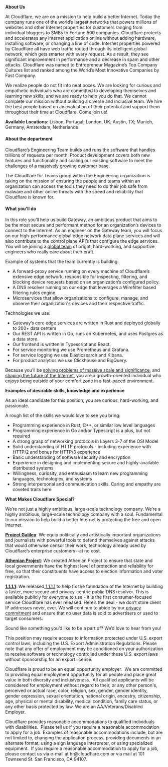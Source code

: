 <div class="content-intro">
	<div><strong>About Us</strong></div>
	<div>
		<p>At Cloudflare, we are on a mission to help build a better Internet. Today the company runs one of the world’s largest networks that powers millions of websites and other Internet properties for customers ranging from individual bloggers to SMBs to Fortune 500 companies. Cloudflare protects and accelerates any Internet application online without adding hardware, installing software, or changing a line of code. Internet properties powered by Cloudflare all have web traffic routed through its intelligent global network, which gets smarter with every request. As a result, they see significant improvement in performance and a decrease in spam and other attacks. Cloudflare was named to Entrepreneur Magazine’s Top Company Cultures list and ranked among the World’s Most Innovative Companies by Fast Company.&nbsp;</p>
		<p><span style="font-weight: 400;">We realize people do not fit into neat boxes. We are looking for curious and empathetic individuals who are committed to developing themselves and learning new skills, and we are ready to help you do that. We cannot complete our mission without building a diverse and inclusive team. We hire the best people based on an evaluation of their potential and support them throughout their time at Cloudflare. Come join us!&nbsp;</span></p>
	</div>
</div>
<p><strong>Available Locations:</strong> Lisbon, Portugal; London, UK; Austin, TX; Munich, Germany, Amsterdam, Netherlands</p>
<h4>About the department</h4>
<p><span style="font-weight: 400;">Cloudflare’s Engineering Team builds and runs the software that handles trillions of requests per month. Product development covers both new features and functionality and scaling our existing software to meet the challenges of a massively growing customer base.</span></p>
<p><span style="font-weight: 400;">The Cloudflare for Teams group within the Engineering organization is taking on the mission of ensuring the people and teams within an organization can access the tools they need to do their job safe from malware and other online threats with the speed and reliability that Cloudflare is known for.</span></p>
<h4>What you'll do</h4>
<p><span style="font-weight: 400;">In this role you’ll help us build Gateway, an ambitious product that aims to be the most secure and performant method for an organization’s devices to connect to the Internet. As an engineer on the Gateway team, you will focus on our high-performance global edge network data plane services and will also contribute to the control plane API’s that configure the edge services. You will be joining a </span><a href="https://blog.cloudflare.com/cloudflares-first-year-in-lisbon/"><span style="font-weight: 400;">global team</span></a><span style="font-weight: 400;"> of bright, hard-working, and supportive engineers who really care about their craft.</span></p>
<p><span style="font-weight: 400;">Example of systems that the team currently is building:</span></p>
<ul>
	<li style="font-weight: 400;"><span style="font-weight: 400;">A forward-proxy service running on every machine of Cloudflare’s extensive edge network, responsible for inspecting, filtering, and blocking device requests based on an organization’s configured policy.</span></li>
	<li style="font-weight: 400;"><span style="font-weight: 400;">A DNS resolver running on our edge that leverages a Wirefilter based filtering rules engine.</span></li>
	<li style="font-weight: 400;"><span style="font-weight: 400;">Microservices that allow organizations to configure, manage, and observe their organization's devices and their respective traffic.</span></li>
</ul>
<p><span style="font-weight: 400;">Technologies we use:</span></p>
<ul>
	<li style="font-weight: 400;"><span style="font-weight: 400;">Gateway’s core edge services are written in Rust and deployed globally to 200+ data centers&nbsp;</span></li>
	<li style="font-weight: 400;"><span style="font-weight: 400;">Our REST API is written in Go, runs on Kubernetes, and uses Postgres as a data store.</span></li>
	<li style="font-weight: 400;"><span style="font-weight: 400;">Our frontend is written in Typescript and React.</span></li>
	<li style="font-weight: 400;"><span style="font-weight: 400;">For service monitoring we use Prometheus and Grafana.</span></li>
	<li style="font-weight: 400;"><span style="font-weight: 400;">For service logging we use Elasticsearch and Kibana.</span></li>
	<li style="font-weight: 400;"><span style="font-weight: 400;">For product analytics we use Clickhouse and BigQuery.&nbsp;</span></li>
</ul>
<p><span style="font-weight: 400;">Because you’ll be </span><a href="https://blog.cloudflare.com/gateway-swg/"><span style="font-weight: 400;">solving problems of massive scale and significance</span></a><span style="font-weight: 400;">, and </span><a href="https://blog.cloudflare.com/solarwinds-orion-compromise-trend-data/"><span style="font-weight: 400;">shaping the future of the Internet</span></a><span style="font-weight: 400;">, you are a growth-oriented individual who enjoys being outside of your comfort zone in a fast-paced environment.</span></p>
<p><strong>Examples of desirable skills, knowledge and experience</strong></p>
<p><span style="font-weight: 400;">As an ideal candidate for this position, you are curious, hard-working, and passionate.</span></p>
<p><span style="font-weight: 400;">A rough list of the skills we would love to see you bring:</span></p>
<ul>
	<li style="font-weight: 400;"><span style="font-weight: 400;">Programming experience in Rust, C++, or similar low level languages</span></li>
	<li style="font-weight: 400;"><span style="font-weight: 400;">Programming experience in Go and/or Typescript is a plus, but not required</span></li>
	<li style="font-weight: 400;"><span style="font-weight: 400;">A strong grasp of networking protocols in Layers 3-7 of the OSI Model</span></li>
	<li style="font-weight: 400;"><span style="font-weight: 400;">Solid understanding of HTTP protocols - including experience with HTTP/2 and bonus for HTTP/3 experience</span></li>
	<li style="font-weight: 400;"><span style="font-weight: 400;">Basic understanding of software security and encryption</span></li>
	<li style="font-weight: 400;"><span style="font-weight: 400;">Experience in designing and implementing secure and highly-available distributed systems</span></li>
	<li style="font-weight: 400;"><span style="font-weight: 400;">Willingness, curiosity, and enthusiasm to learn new programming languages, technologies, and systems</span></li>
	<li style="font-weight: 400;"><span style="font-weight: 400;">Strong interpersonal and communication skills. Caring and empathy are coveted traits here</span></li>
</ul>
<div class="content-conclusion">
	<p><strong>What Makes Cloudflare Special?</strong></p>
	<p><span style="font-weight: 400;">We’re not just a highly ambitious, large-scale technology company. We’re a highly ambitious, large-scale technology company with a soul. Fundamental to our mission to help build a better Internet is protecting the free and open Internet.</span></p>
	<p><a href="https://blog.cloudflare.com/protecting-free-expression-online/"><strong>Project Galileo</strong></a><span style="font-weight: 400;">: We equip politically and artistically important organizations and journalists with powerful tools to defend themselves against attacks that would otherwise censor their work, technology already used by Cloudflare’s enterprise customers--at no cost.</span></p>
	<p><strong><a href="https://www.cloudflare.com/athenian/">Athenian Project</a></strong><span style="font-weight: 400;">: We created Athenian Project to ensure that state and local governments have the highest level of protection and reliability for free, so that their constituents have access to election information and voter registration.</span></p>
	<p><a href="https://1.1.1.1/"><strong>1.1.1.1</strong></a><span style="font-weight: 400;">: We released</span><a href="https://1.1.1.1/"> <span style="font-weight: 400;">1.1.1.1</span></a><span style="font-weight: 400;"> to help fix the foundation of the Internet by building a faster, more secure and privacy-centric public DNS resolver. This is available publicly for everyone to use - it is the first consumer-focused service Cloudflare has ever released. Here’s the deal - we don’t store client IP addresses never, ever. We will continue to abide by our</span><a href="https://developers.cloudflare.com/1.1.1.1/privacy/public-dns-resolver"> privacy commitment</a><span style="font-weight: 400;"> and ensure that no user data is sold to advertisers or used to target consumers.</span></p>
	<p><span style="font-weight: 400;">Sound like something you’d like to be a part of? We’d love to hear from you!</span></p>
	<p><span style="font-weight: 400;">This position may require access to information protected under U.S. export control laws, including the U.S. Export Administration Regulations. Please note that any offer of employment may be conditioned on your authorization to receive software or technology controlled under these U.S. export laws without sponsorship for an export license.</span></p>
	<p><span style="font-weight: 400;">Cloudflare is proud to be an equal opportunity employer. &nbsp;We are committed to providing equal employment opportunity for all people and place great value in both diversity and inclusiveness. &nbsp;All qualified applicants will be considered for employment without regard to their, or any other person's, perceived or actual</span> <span style="font-weight: 400;">race, color, religion, sex, gender, gender identity, gender expression, sexual orientation, national origin, ancestry, citizenship, age, physical or mental disability, medical condition, family care status, or any other basis protected by law. </span><span style="font-weight: 400;">We are an AA/Veterans/Disabled Employer.</span></p>
	<p><span style="font-weight: 400;">Cloudflare provides reasonable accommodations to qualified individuals with disabilities. &nbsp;Please tell us if you require a reasonable accommodation to apply for a job. Examples of reasonable accommodations include, but are not limited to, changing the application process, providing documents in an alternate format, using a sign language interpreter, or using specialized equipment. &nbsp;If you require a reasonable accommodation to apply for a job, please contact us via e-mail at </span><span style="font-weight: 400;">hr@cloudflare.com</span><span style="font-weight: 400;"> or via mail at 101 Townsend St. San Francisco, CA 94107.</span></p>
</div>
